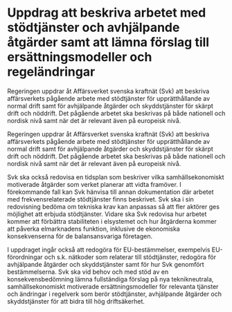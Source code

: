# Uppdrag att beskriva arbetet med stödtjänster och avhjälpande åtgärder samt att lämna förslag till ersättningsmodeller och regeländringar

Regeringen uppdrar åt Affärsverket svenska kraftnät (Svk) att beskriva affärsverkets pågående arbete med stödtjänster för upprätthållande av normal drift samt för avhjälpande åtgärder och skyddstjänster för skärpt drift och nöddrift. Det pågående arbetet ska beskrivas på både nationell och nordisk nivå samt när det är relevant även på europeisk nivå.

Regeringen uppdrar åt Affärsverket svenska kraftnät (Svk) att beskriva affärsverkets pågående arbete med stödtjänster för upprätthållande av normal drift samt för avhjälpande åtgärder och skyddstjänster för skärpt drift och nöddrift. Det pågående arbetet ska beskrivas på både nationell och nordisk nivå samt när det är relevant även på europeisk nivå.

Svk ska också redovisa en tidsplan som beskriver vilka samhällsekonomiskt motiverade åtgärder som verket planerar att vidta framöver. I förekommande fall kan Svk hänvisa till annan dokumentation där arbetet med frekvensrelaterade stödtjänster finns beskrivet. Svk ska i sin redovisning bedöma om tekniska krav kan anpassas så att fler aktörer ges möjlighet att erbjuda stödtjänster. Vidare ska Svk redovisa hur arbetet kommer att förbättra stabiliteten i elsystemet och hur åtgärderna kommer att påverka elmarknadens funktion, inklusive de ekonomiska konsekvenserna för de balansansvariga företagen.

I uppdraget ingår också att redogöra för EU-bestämmelser, exempelvis EU-förordningar och s.k. nätkoder som relaterar till stödtjänster, redogöra för avhjälpande åtgärder och skyddstjänster samt för hur Svk genomfört bestämmelserna. Svk ska vid behov och med stöd av en konsekvensbedömning lämna fullständiga förslag på nya teknikneutrala, samhällsekonomiskt motiverade ersättningsmodeller för relevanta tjänster och ändringar i regelverk som berör stödtjänster, avhjälpande åtgärder och skyddstjänster för att bidra till hög driftsäkerhet.
